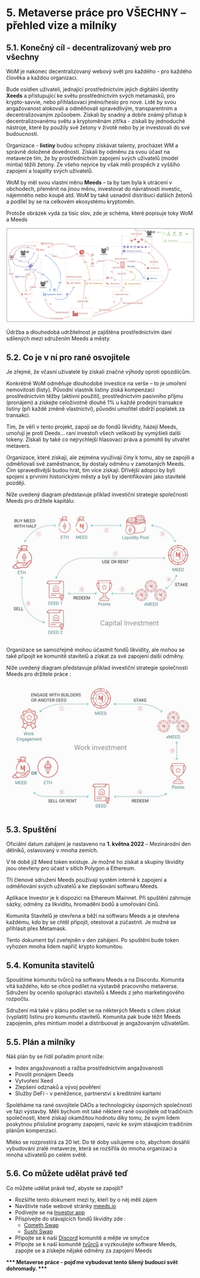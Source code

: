 # 5. Metaverse práce pro VŠECHNY – přehled vize a milníky

## 5.1. Konečný cíl - decentralizovaný web pro všechny

WoM je nakonec decentralizovaný webový svět pro každého - pro každého člověka a každou organizaci.

Bude osídlen uživateli, jednající prostřednictvím jejich digitální identity **Xeeds** a přistupující ke světu prostřednictvím svých metamasků, pro krypto-savvie, nebo přihlašovací jméno/heslo pro nové. Lidé by svou angažovanost alokovali a odměňovali spravedlivým, transparentním a decentralizovaným způsobem. Získali by snadný a dobře známý přístup k decentralizovanému světu a kryptoměnám zítřka - získali by jednoduché nástroje, které by použily své žetony v životě nebo by je investovali do své budoucnosti.

Organizace - **listiny** budou schopny získávat talenty, procházet WM a správně doložené dovednosti. Získali by odměnu za svou účast na metaverze tím, že by prostřednictvím zapojení svých uživatelů (model mintia) těžili žetony. Ze všeho nejvíce by však měli prospěch z vyššího zapojení a loajality svých uživatelů.

WoM by měl svou vlastní měnu **Meeds** – ta by tam byla k utrácení v obchodech, přeměnit na jinou měnu, investovat do návratnosti investic, nájemného nebo koupě atd. WoM by také usnadnil distribuci dalších žetonů a podílel by se na celkovém ekosystému kryptoměn.

Protože obrázek vydá za tisíc slov, zde je schéma, které popisuje toky WoM a Meeds

![WoM a Meeds toky](en/img/wom-flows.png)

Údržba a dlouhodobá udržitelnost je zajištěna prostřednictvím daní sdílených mezi sdružením Meeds a městy.

## 5.2. Co je v ní pro rané osvojitele

Je zřejmé, že včasní uživatelé by získali značné výhody oproti opozdilcům.

Konkrétně WoM odměňuje dlouhodobé investice na verše – to je umoření nemovitosti (listy). Původní vlastník listiny získá kompenzaci prostřednictvím těžby (aktivní použití), prostřednictvím pasivního příjmu (pronájem) a získejte celoživotně dlouhé 1% u každé prodejní transakce listiny (při každé změně vlastnictví), původní umořitel obdrží poplatek za transakci.

Tím, že věří v tento projekt, zapojí se do fondů likvidity, házejí Meeds, umořují je proti Deeds... raní investoři všech velikostí by vymýšleli další tokeny. Získali by také co nejrychlejší hlasovací práva a pomohli by utvářet metavers.

Organizace, které získají, ale zejména využívají činy k tomu, aby se zapojili a odměňovali své zaměstnance, by dostaly odměnu v zamotaných Meeds. Čím spravedlivější budou hrát, tím více získají. Dřívější adopci by byli spojeni s prvními historickými městy a byli by identifikováni jako stavitelé později.

Níže uvedený diagram představuje příklad investiční strategie společnosti Meeds pro držitele kapitálu:

![Investiční strategie Meeds pro držitele kapitálu](en/img/invest-capital.png)

Organizace se samozřejmě mohou účastnit fondů likvidity, ale mohou se také připojit ke komunitě stavitelů a získat za své zapojení další odměny.

Níže uvedený diagram představuje příklad investiční strategie společnosti Meeds pro držitele práce :

![Investiční strategie Meeds pro držitele práce](en/img/invest-work.png)

## 5.3. Spuštění

Oficiální datum zahájení je nastaveno na **1. května 2022** – Mezinárodní den dělníků, oslavovaný v mnoha zemích.

V té době již Meed token existuje. Je možné ho získat a skupiny likvidity jsou otevřeny pro účast v sítích Polygon a Ethereum.

Tři členové sdružení Meeds používají systém interně k zapojení a odměňování svých uživatelů a ke zlepšování softwaru Meeds.

Aplikace Investor je k dispozici na Ethereum Mainnet. Při spuštění zahrnuje sázky, odměny za likviditu, hromadění bodů a umořování činů.

Komunita Stavitelů je otevřena a běží na softwaru Meeds a je otevřena každému, kdo by se chtěl připojit, otestovat a zúčastnit. Je možné se přihlásit přes Metamask.

Tento dokument byl zveřejněn v den zahájení. Po spuštění bude token vyhozen mnoha lidem napříč krypto komunitou.

## 5.4. Komunita stavitelů

Spouštíme komunitu tvůrců na softwaru Meeds a na Discordu. Komunita vítá každého, kdo se chce podílet na výstavbě pracovního metaverse. Sdružení by ocenilo spolupráci stavitelů s Meeds z jeho marketingového rozpočtu.

Sdružení má také v plánu podílet se na některých Meeds s cílem získat (vyplatit) listinu pro komunitu stavitelů. Komunita pak bude těžit Meeds zapojením, přes mintium model a distribuovat je angažovaným uživatelům.

## 5.5. Plán a milníky

Náš plán by se řídil pořadím priorit níže:

- Index angažovanosti a ražba prostřednictvím angažovanosti
- Povolit pronájem Deeds
- Vytvoření Xeed
- Zlepšení odznaků a vývoj pověření
- Služby DeFi - v peněžence, partnerství s kreditními kartami

Spoléháme na rané osvojitele DAOs a technologicky úsporných společností ve fázi výstavby. Měli bychom mít také některé rané osvojitele od tradičních společností, které získají okamžitou hodnotu díky tomu, že svým lidem poskytnou příslušné programy zapojení, navíc ke svým stávajícím tradičním plánům kompenzací.

Mléko se rozprostírá za 20 let. Do té doby usilujeme o to, abychom dosáhli vybudování zralé metaverze, která se rozšířila do mnoha organizací a mnoha uživatelů po celém světě.

## 5.6. Co můžete udělat právě teď

Co můžete udělat právě teď, abyste se zapojili?

- Rozšiřte tento dokument mezi ty, kteří by o něj měli zájem
- Navštivte naše webové stránky [meeds.io](https://www.meeds.io/)
- Podívejte se na [Investor app](https://meeds.io/investors)
- Přispívejte do stávajících fondů likvidity zde :
  - [Cometh Swap](https://swap.cometh.io/)
  - [Sushi Swap](https://sushi.com)
- Připojte se k naší [Discord](https://discord.com/invite/hAuADSq3) komunitě a mějte ve smyčce
- Připojte se k naší komunitě [tvůrců](https://meeds.io/builders) a vyzkoušejte software Meeds, zapojte se a získejte nějaké odměny za zapojení Meeds

**\*\*\* Metaverse práce - pojďme vybudovat tento šílený budoucí svět dohromady. \*\*\***